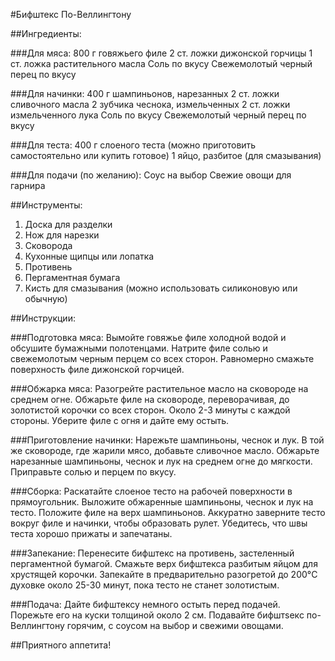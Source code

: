 #Бифштекс По-Веллингтону

##Ингредиенты:

  ###Для мяса:
    800 г говяжьего филе
    2 ст. ложки дижонской горчицы
    1 ст. ложка растительного масла
    Соль по вкусу
    Свежемолотый черный перец по вкусу
  
    
  ###Для начинки:
    400 г шампиньонов, нарезанных
    2 ст. ложки сливочного масла
    2 зубчика чеснока, измельченных
    2 ст. ложки измельченного лука
    Соль по вкусу
    Свежемолотый черный перец по вкусу
  
    
  ###Для теста:
    400 г слоеного теста (можно приготовить самостоятельно или купить готовое)
    1 яйцо, разбитое (для смазывания)
  
    
  ###Для подачи (по желанию):
    Соус на выбор
    Свежие овощи для гарнира

  
##Инструменты:
  1. Доска для разделки
  2. Нож для нарезки
  3. Сковорода
  4. Кухонные щипцы или лопатка
  5. Противень
  6. Пергаментная бумага
  7. Кисть для смазывания (можно использовать силиконовую или обычную)

  
##Инструкции:

  ###Подготовка мяса:
    Вымойте говяжье филе холодной водой и обсушите бумажными полотенцами.
    Натрите филе солью и свежемолотым черным перцем со всех сторон.
    Равномерно смажьте поверхность филе дижонской горчицей.
    
  ###Обжарка мяса:
    Разогрейте растительное масло на сковороде на среднем огне.
    Обжарьте филе на сковороде, переворачивая, до золотистой корочки со всех сторон. Около 2-3 минуты с каждой стороны.
    Уберите филе с огня и дайте ему остыть.

  ###Приготовление начинки:
    Нарежьте шампиньоны, чеснок и лук.
    В той же сковороде, где жарили мясо, добавьте сливочное масло.
    Обжарьте нарезанные шампиньоны, чеснок и лук на среднем огне до мягкости. Приправьте солью и перцем по вкусу.
    
  ###Сборка:
    Раскатайте слоеное тесто на рабочей поверхности в прямоугольник.
    Выложите обжаренные шампиньоны, чеснок и лук на тесто.
    Положите филе на верх шампиньонов.
    Аккуратно заверните тесто вокруг филе и начинки, чтобы образовать рулет.
    Убедитесь, что швы теста хорошо прижаты и запечатаны.
    
  ###Запекание:
    Перенесите бифштекс на противень, застеленный пергаментной бумагой.
    Смажьте верх бифштекса разбитым яйцом для хрустящей корочки.
    Запекайте в предварительно разогретой до 200°C духовке около 25-30 минут, пока тесто не станет золотистым.
    
  ###Подача:
    Дайте бифштексу немного остыть перед подачей.
    Порежьте его на куски толщиной около 2 см.
    Подавайте бифштsекс по-Веллингтону горячим, с соусом на выбор и свежими овощами.
    
##Приятного аппетита!
